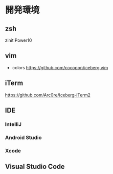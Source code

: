 # 開発環境

## zsh

zinit
Power10

## vim

- colors
https://github.com/cocopon/iceberg.vim

## iTerm

https://github.com/Arc0re/Iceberg-iTerm2

## IDE

### IntelliJ

### Android Studio

### Xcode


## Visual Studio Code

